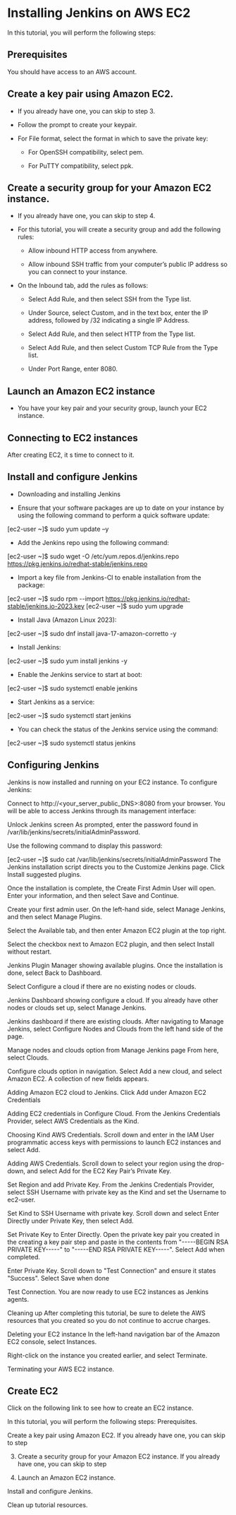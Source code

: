 # Installing Jenkins on AWS EC2

In this tutorial, you will perform the following steps:

## Prerequisites

You should have access to an AWS account. 


## Create a key pair using Amazon EC2. 

- If you already have one, you can skip to step 3.

- Follow the prompt to create your keypair. 

- For File format, select the format in which to save the private key: 

    - For OpenSSH compatibility, select pem.

    - For PuTTY compatibility, select ppk.


## Create a security group for your Amazon EC2 instance. 

- If you already have one, you can skip to step 4.

- For this tutorial, you will create a security group and add the following rules:

    - Allow inbound HTTP access from anywhere.

    - Allow inbound SSH traffic from your computer’s public IP address so you can connect to your instance.

- On the Inbound tab, add the rules as follows:

    - Select Add Rule, and then select SSH from the Type list.

    - Under Source, select Custom, and in the text box, enter the IP address, followed by /32 indicating a single IP Address. 

    - Select Add Rule, and then select HTTP from the Type list.

    - Select Add Rule, and then select Custom TCP Rule from the Type list.

    - Under Port Range, enter 8080.


## Launch an Amazon EC2 instance

- You have your key pair and your security group, launch your EC2 instance. 

## Connecting to EC2 instances

After creating EC2, it s time to connect to it. 

## Install and configure Jenkins

- Downloading and installing Jenkins

- Ensure that your software packages are up to date on your instance by using the following command to perform a quick software update:

[ec2-user ~]$ sudo yum update –y

- Add the Jenkins repo using the following command:

[ec2-user ~]$ sudo wget -O /etc/yum.repos.d/jenkins.repo \
    https://pkg.jenkins.io/redhat-stable/jenkins.repo

- Import a key file from Jenkins-CI to enable installation from the package:

[ec2-user ~]$ sudo rpm --import https://pkg.jenkins.io/redhat-stable/jenkins.io-2023.key
[ec2-user ~]$ sudo yum upgrade

- Install Java (Amazon Linux 2023):

[ec2-user ~]$ sudo dnf install java-17-amazon-corretto -y

- Install Jenkins:

[ec2-user ~]$ sudo yum install jenkins -y

- Enable the Jenkins service to start at boot:

[ec2-user ~]$ sudo systemctl enable jenkins

- Start Jenkins as a service:

[ec2-user ~]$ sudo systemctl start jenkins

- You can check the status of the Jenkins service using the command:

[ec2-user ~]$ sudo systemctl status jenkins


## Configuring Jenkins

Jenkins is now installed and running on your EC2 instance. To configure Jenkins:

Connect to http://<your_server_public_DNS>:8080 from your browser. You will be able to access Jenkins through its management interface:

Unlock Jenkins screen
As prompted, enter the password found in /var/lib/jenkins/secrets/initialAdminPassword.

Use the following command to display this password:

[ec2-user ~]$ sudo cat /var/lib/jenkins/secrets/initialAdminPassword
The Jenkins installation script directs you to the Customize Jenkins page. Click Install suggested plugins.

Once the installation is complete, the Create First Admin User will open. Enter your information, and then select Save and Continue.

Create your first admin user.
On the left-hand side, select Manage Jenkins, and then select Manage Plugins.

Select the Available tab, and then enter Amazon EC2 plugin at the top right.

Select the checkbox next to Amazon EC2 plugin, and then select Install without restart.

Jenkins Plugin Manager showing available plugins.
Once the installation is done, select Back to Dashboard.

Select Configure a cloud if there are no existing nodes or clouds.

Jenkins Dashboard showing configure a cloud.
If you already have other nodes or clouds set up, select Manage Jenkins.

Jenkins dashboard if there are existing clouds.
After navigating to Manage Jenkins, select Configure Nodes and Clouds from the left hand side of the page.

Manage nodes and clouds option from Manage Jenkins page
From here, select Clouds.

Configure clouds option in navigation.
Select Add a new cloud, and select Amazon EC2. A collection of new fields appears.

Adding Amazon EC2 cloud to Jenkins.
Click Add under Amazon EC2 Credentials

Adding EC2 credentials in Configure Cloud.
From the Jenkins Credentials Provider, select AWS Credentials as the Kind.

Choosing Kind AWS Credentials.
Scroll down and enter in the IAM User programmatic access keys with permissions to launch EC2 instances and select Add.

Adding AWS Credentials.
Scroll down to select your region using the drop-down, and select Add for the EC2 Key Pair’s Private Key.

Set Region and add Private Key.
From the Jenkins Credentials Provider, select SSH Username with private key as the Kind and set the Username to ec2-user.

Set Kind to SSH Username with private key.
Scroll down and select Enter Directly under Private Key, then select Add.

Set Private Key to Enter Directly.
Open the private key pair you created in the creating a key pair step and paste in the contents from "-----BEGIN RSA PRIVATE KEY-----" to "-----END RSA PRIVATE KEY-----". Select Add when completed.

Enter Private Key.
Scroll down to "Test Connection" and ensure it states "Success". Select Save when done

Test Connection.
You are now ready to use EC2 instances as Jenkins agents.

Cleaning up
After completing this tutorial, be sure to delete the AWS resources that you created so you do not continue to accrue charges.

Deleting your EC2 instance
In the left-hand navigation bar of the Amazon EC2 console, select Instances.

Right-click on the instance you created earlier, and select Terminate.

Terminating your AWS EC2 instance.












## Create EC2

Click on the following link to see how to create an EC2 instance. 

In this tutorial, you will perform the following steps: 
Prerequisites. 

Create a key pair using Amazon EC2. If you already have one, you can skip to step 

3. Create a security group for your Amazon EC2 instance. If you already have one, you can skip to step 

4. Launch an Amazon EC2 instance. 

Install and configure Jenkins. 

Clean up tutorial resources.

## 